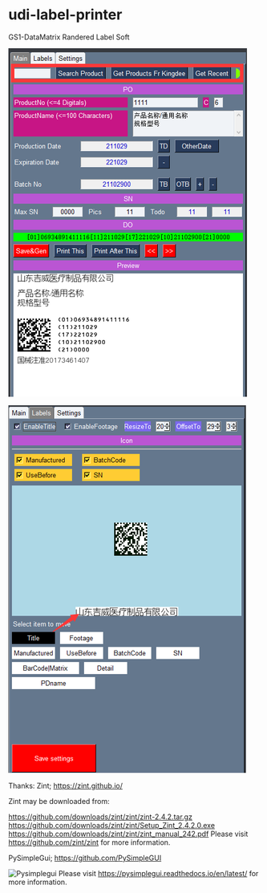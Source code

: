 # udi-label-printer
GS1-DataMatrix Randered Label Soft



![Main](https://github.com/weirros/udi-label-printer/blob/main/image2.png "MainPage")

![Designer](https://github.com/weirros/udi-label-printer/blob/main/image.png "PageDesigner")

Thanks:
Zint;
https://zint.github.io/

Zint may be downloaded from:

https://github.com/downloads/zint/zint/zint-2.4.2.tar.gz
https://github.com/downloads/zint/zint/Setup_Zint_2.4.2.0.exe
https://github.com/downloads/zint/zint/zint_manual_242.pdf
Please visit https://github.com/zint/zint for more information.

PySimpleGui;
https://github.com/PySimpleGUI

![Pysimplegui](https://raw.githubusercontent.com/PySimpleGUI/PySimpleGUI/master/images/for_readme/Logo%20with%20text%20for%20GitHub%20Top.png "Pysimplegui")
Please visit https://pysimplegui.readthedocs.io/en/latest/ for more information.

